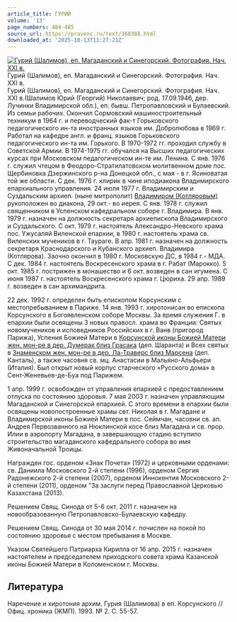 ```yaml
---
article_title: ГУРИЙ
volume: '13'
page_numbers: 484-485
source_url: https://pravenc.ru/text/168388.html
downloaded_at: '2025-10-13T11:27:21Z'
---
```


[![Гурий (Шалимов), еп. Магаданский и Синегорский. Фотография. Нач. ХХI в.](https://pravenc.ru/data/541/475/1234/i200.jpg "Кликните для увеличения картинки")](https://pravenc.ru/data/541/475/1234/i400.jpg)Гурий (Шалимов), еп. Магаданский и Синегорский. Фотография. Нач. ХХI в.  
Гурий (Шалимов), еп. Магаданский и Синегорский. Фотография. Нач. ХХI в.(Шалимов Юрий (Георгий) Николаевич; род. 17.09.1946, дер. Лучинки Владимирской обл.), еп. бывш. Петропавловский и Булаевский. Из семьи рабочих. Окончил Сормовский машиностроительный техникум в 1964 г. и переводческий фак-т Горьковского педагогического ин-та иностранных языков им. Добролюбова в 1969 г. Работал на кафедре англ. и франц. языков Горьковского педагогического ин-та им. Горького. В 1970-1972 гг. проходил службу в Советской Армии. В 1974-1975 гг. обучался на Высших педагогических курсах при Московском педагогическом ин-те им. Ленина. С янв. 1976 г. служил чтецом в Феодоро-Стратилатовском молитвенном доме пос. Щербиновка Дзержинского р-на Донецкой обл., с мая - в г. Ясиноватая той же области. С дек. 1976 г. клирик в чине иподиакона Владимирского епархиального управления. 24 июля 1977 г. Владимирским и Суздальским архиеп. (ныне митрополит) [Владимиром (Котляровым)](https://pravenc.ru/text/ВЛАДИМИР.html) рукоположен во диакона, 29 окт.- во иерея. С янв. 1978 г. служил священником в Успенском кафедральном соборе г. Владимира. В янв. 1979 г. назначен на должность секретаря архиепископа Владимирского и Суздальского. С окт. 1979 г. настоятель Александро-Невского храма пос. Ужусаляй Виленской епархии, в 1980 г. настоятель храма св. Виленских мучеников в г. Таураге. В апр. 1981 г. назначен на должность секретаря Краснодарского и Кубанского архиеп. Владимира (Котлярова). Заочно окончил в 1980 г. Московскую ДС, в 1984 г.- МДА. С дек. 1984 г. настоятель Воскресенского храма в г. Рабат (Марокко). 5 окт. 1985 г. пострижен в монашество и 6 окт. возведен в сан игумена. С июня 1987 г. настоятель Воскресенского храма г. Цюриха. 29 апр. 1989 г. возведен в сан архимандрита.

22 дек. 1992 г. определен быть епископом Корсунским с местопребыванием в Париже. 14 янв. 1993 г. хиротонисан во епископа Корсунского в Богоявленском соборе Москвы. За время служения Г. в епархии были освящены 3 новых правосл. храма во Франции: Святых новомучеников и исповедников Российских в г. Ванв (пригород Парижа), Успения Божией Матери в [Корсунской иконы Божией Матери жен. мон-ре в дер. Думерак близ Грасака](<https://pravenc.ru/text/Корсунской иконы Божией Матери жен  мон-ре в дер  Думерак близ Грасака.html>) (деп. Шаранта) и Всех святых в [Знаменском жен. мон-ре в дер. Ла-Траверс близ Марсена](<https://pravenc.ru/text/Знаменском жен  мон-ре в дер  Ла-Траверс близ Марсена.html>) (деп. Канталь), а также часовня св. мц. Анастасии в Мальяно-Альфьери (Италия). Был открыт новый корпус старческого «Русского дома» в Сент-Женевьев-де-Буа под Парижем.

1 апр. 1999 г. освобожден от управления епархией с предоставлением отпуска по состоянию здоровья. 7 мая 2003 г. назначен управляющим Магаданской и Синегорской епархией. С этого времени в епархии были освящены новопостроенные храмы свт. Николая в г. Магадане и Владимирской иконы Божией Матери в пос. Сеймчан, часовни св. ап. Андрея Первозванного на Нюклинской косе близ Магадана и св. прор. Илии в аэропорту Магадана, в завершающую стадию вступило строительство магаданского кафедрального собора во имя Живоначальной Троицы.

Награжден гос. орденом «Знак Почета» (1972) и церковными орденами: св. Даниила Московского 2-й степени (1996), орденом Сергия Радонежского 2-й степени (2007), орденом Иннокентия Московского 2-й степени (2011), орденом "За заслуги перед Православной Церковью Казахстана (2013).

Решением Свящ. Синода от 5-6 окт. 2011 г. назначен на новообразованную Петропавловско-Булаевскую кафедру.

Решением Свящ. Синода от 30 мая 2014 г. почислен на покой по состоянию здоровья с местом пребывания в Москве.

Указом Святейшего Патриарха Кирилла от 16 апр. 2015 г. назначен настоятелем и председателем приходского совета храма Казанской иконы Божией Матери в Коломенском г. Москвы.

## Литература

Наречение и хиротония архим. Гурия (Шалимова) в еп. Корсунского // Офиц. хроника (ЖМП). 1993. № 2. С. 55-57.
